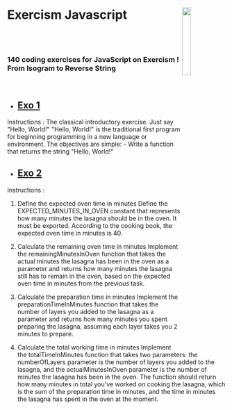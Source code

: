 # Exercism Javascript <img style="width:20%" align='right' src="https://media.giphy.com/media/SvFocn0wNMx0iv2rYz/giphy.gif" />&nbsp;&nbsp;
<br><br>
### 140 coding exercises for JavaScript on Exercism ! From Isogram to Reverse String 
<br>

- ## [Exo 1](https://github.com/Leagian/exercism-javascript/blob/main/helloWorld.js)

Instructions :
The classical introductory exercise. Just say "Hello, World!"
"Hello, World!" is the traditional first program for beginning programming in a new language or environment.
The objectives are simple:
    - Write a function that returns the string "Hello, World!"

- ## [Exo 2](https://github.com/Leagian/exercism-javascript/blob/main/luciansLasagna.js)

Instructions :
1. Define the expected oven time in minutes
Define the EXPECTED_MINUTES_IN_OVEN constant that represents how many minutes the lasagna should be in the oven. It must be exported. According to the cooking book, the expected oven time in minutes is 40.

2. Calculate the remaining oven time in minutes
Implement the remainingMinutesInOven function that takes the actual minutes the lasagna has been in the oven as a parameter and returns how many minutes the lasagna still has to remain in the oven, based on the expected oven time in minutes from the previous task.

3. Calculate the preparation time in minutes
Implement the preparationTimeInMinutes function that takes the number of layers you added to the lasagna as a parameter and returns how many minutes you spent preparing the lasagna, assuming each layer takes you 2 minutes to prepare.

4. Calculate the total working time in minutes
Implement the totalTimeInMinutes function that takes two parameters: the numberOfLayers parameter is the number of layers you added to the lasagna, and the actualMinutesInOven parameter is the number of minutes the lasagna has been in the oven. The function should return how many minutes in total you've worked on cooking the lasagna, which is the sum of the preparation time in minutes, and the time in minutes the lasagna has spent in the oven at the moment.
